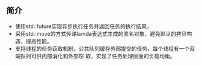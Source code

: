 ## 简介
- 使用std::future实现异步执行任务并返回任务的执行结果。
- 采用std::move的方式传递lamda表达式生成的匿名对象，避免默认的拷贝构造，提高性能。
- 支持线程的任务窃取机制，公共队列缓存外部提交的任务，每个线程有一个双端队列可供内部消化和外部窃
取，实现了任务处理层面的负载均衡。
